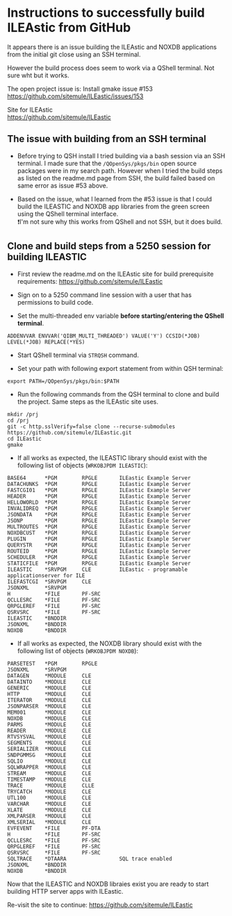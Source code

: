# Instructions to successfully build ILEAstic from GitHub
It appears there is an issue building the ILEAstic and NOXDB applications from the initial git close using an SSH terminal.

However the build process does seem to work via a QShell terminal.  Not sure wht but it works.   

The open project issue is: Install gmake issue #153   
https://github.com/sitemule/ILEastic/issues/153   

Site for ILEAstic   
https://github.com/sitemule/ILEastic   

## The issue with building from an SSH terminal
- Before trying to QSH install I tried building via a bash session via an SSH terminal.  I made sure that the ```/QOpenSys/pkgs/bin``` open source packages were in my search path. However when I tried the build steps as listed on the readme.md page from SSH, the build failed based on same error as issue #53 above.

- Based on the issue, what I learned from the #53 issue  is that I could build the ILEASTIC and NOXDB app libraries from the green screen using the QShell terminal interface.   
  ❗I'm not sure why this works from QShell and not SSH, but it does build.  

## Clone and build steps from a 5250 session for building ILEASTIC
- First review the readme.md on the ILEAstic site for build prerequisite requirements: https://github.com/sitemule/ILEastic   

- Sign on to a 5250 command line session with a user that has permissions to build code.

- Set the multi-threaded env variable **before starting/entering the QShell terminal**.    
```
ADDENVVAR ENVVAR('QIBM_MULTI_THREADED') VALUE('Y') CCSID(*JOB) LEVEL(*JOB) REPLACE(*YES)
```

- Start QShell terminal via ```STRQSH``` command.

- Set your path with following export statement from within QSH terminal:
```
export PATH=/QOpenSys/pkgs/bin:$PATH
```

- Run the following commands from the QSH terminal to clone and build the project. Same steps as the ILEAstic site uses.
```
mkdir /prj
cd /prj 
git -c http.sslVerify=false clone --recurse-submodules https://github.com/sitemule/ILEastic.git
cd ILEastic
gmake  
```

- If all works as expected, the ILEASTIC library should exist with the following list of objects (```WRKOBJPDM ILEASTIC```):
```
BASE64      *PGM        RPGLE       ILEastic Example Server
DATACHUNKS  *PGM        RPGLE       ILEastic Example Server
FASTCGI01   *PGM        RPGLE       ILEastic Example Server
HEADER      *PGM        RPGLE       ILEastic Example Server
HELLOWORLD  *PGM        RPGLE       ILEastic Example Server
INVALIDREQ  *PGM        RPGLE       ILEastic Example Server
JSONDATA    *PGM        RPGLE       ILEastic Example Server
JSONP       *PGM        RPGLE       ILEastic Example Server
MULTROUTES  *PGM        RPGLE       ILEastic Example Server              
NOXDBCUST   *PGM        RPGLE       ILEastic Example Server              
PLUGIN      *PGM        RPGLE       ILEastic Example Server              
QUERYSTR    *PGM        RPGLE       ILEastic Example Server              
ROUTEID     *PGM        RPGLE       ILEastic Example Server              
SCHEDULER   *PGM        RPGLE       ILEastic Example Server              
STATICFILE  *PGM        RPGLE       ILEastic Example Server              
ILEASTIC    *SRVPGM     CLE         ILEastic - programable applicationserver for ILE
ILEFASTCGI  *SRVPGM     CLE                                           
JSONXML     *SRVPGM                                                   
H           *FILE       PF-SRC                                        
QCLLESRC    *FILE       PF-SRC                                        
QRPGLEREF   *FILE       PF-SRC                                        
QSRVSRC     *FILE       PF-SRC                                        
ILEASTIC    *BNDDIR                                                   
JSONXML     *BNDDIR                                                   
NOXDB       *BNDDIR
```

- If all works as expected, the NOXDB library should exist with the following list of objects (```WRKOBJPDM NOXDB```):
```
PARSETEST   *PGM        RPGLE                                
JSONXML     *SRVPGM                                          
DATAGEN     *MODULE     CLE                                  
DATAINTO    *MODULE     CLE                                  
GENERIC     *MODULE     CLE                                  
HTTP        *MODULE     CLE                                  
ITERATOR    *MODULE     CLE                                  
JSONPARSER  *MODULE     CLE
MEM001      *MODULE     CLE       
NOXDB       *MODULE     CLE       
PARMS       *MODULE     CLE       
READER      *MODULE     CLE       
RTVSYSVAL   *MODULE     CLE       
SEGMENTS    *MODULE     CLE       
SERIALIZER  *MODULE     CLE       
SNDPGMMSG   *MODULE     CLE
SQLIO       *MODULE     CLE  
SQLWRAPPER  *MODULE     CLE  
STREAM      *MODULE     CLE  
TIMESTAMP   *MODULE     CLE  
TRACE       *MODULE     CLLE 
TRYCATCH    *MODULE     CLE  
UTL100      *MODULE     CLE  
VARCHAR     *MODULE     CLE
XLATE       *MODULE     CLE           
XMLPARSER   *MODULE     CLE           
XMLSERIAL   *MODULE     CLE           
EVFEVENT    *FILE       PF-DTA        
H           *FILE       PF-SRC        
QCLLESRC    *FILE       PF-SRC        
QRPGLEREF   *FILE       PF-SRC        
QSRVSRC     *FILE       PF-SRC
SQLTRACE    *DTAARA                 SQL trace enabled 
JSONXML     *BNDDIR                                   
NOXDB       *BNDDIR                                   
```

Now that the ILEASTIC and NOXDB libraies exist you are ready to start building HTTP server apps with ILEastic.

Re-visit the site to continue: https://github.com/sitemule/ILEastic   







 
  
